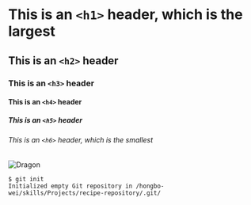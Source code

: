 # This is an `<h1>` header, which is the largest
## This is an `<h2>` header
### This is an `<h3>` header
#### This is an `<h4>` header
##### This is an `<h5>` header
###### This is an `<h6>` header, which is the smallest

![Dragon](https://thumbs.dreamstime.com/z/colorful-oriental-dragon-includes-clipping-path-188733.jpg?w=576)

```
$ git init
Initialized empty Git repository in /hongbo-wei/skills/Projects/recipe-repository/.git/
```
